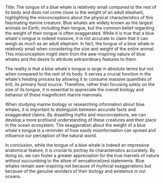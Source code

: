 Title: The tongue of a blue whale is relatively small compared to the rest of its body and does not come close to the weight of an adult elephant, highlighting the misconceptions about the physical characteristics of this fascinating marine creature.
Blue whales are widely known as the largest animals on Earth, including their tongue, but the common belief regarding the weight of their tongue is often exaggerated. While it is true that a blue whale's tongue is indeed massive, it is not accurate to claim that it can weigh as much as an adult elephant. In fact, the tongue of a blue whale is relatively small when considering the size and weight of the entire animal. This misconception might stem from the awe-inspiring nature of blue whales and the desire to attribute extraordinary features to them.

The reality is that a blue whale's tongue is large in absolute terms but not when compared to the rest of its body. It serves a crucial function in the whale's feeding process by allowing it to consume massive quantities of krill, its primary food source. Therefore, rather than focusing solely on the size of its tongue, it is essential to appreciate the overall biology and behavior of these magnificent marine mammals.

When studying marine biology or researching information about blue whales, it is important to distinguish between accurate facts and exaggerated claims. By dispelling myths and misconceptions, we can develop a more profound understanding of these creatures and their place in the ocean ecosystem. The exaggeration about the weight of a blue whale's tongue is a reminder of how easily misinformation can spread and influence our perception of the natural world.

In conclusion, while the tongue of a blue whale is indeed an impressive anatomical feature, it is crucial to portray its characteristics accurately. By doing so, we can foster a greater appreciation for the true marvels of nature without succumbing to the allure of sensationalized statements. Blue whales remain awe-inspiring not because of mythical exaggerations but because of the genuine wonders of their biology and existence in our oceans.